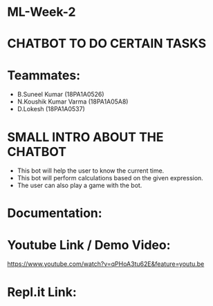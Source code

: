 # ML-Week-2

# CHATBOT TO DO CERTAIN TASKS

# Teammates:

- B.Suneel Kumar (18PA1A0526)
- N.Koushik Kumar Varma (18PA1A05A8)
- D.Lokesh (18PA1A0537)

# SMALL INTRO ABOUT THE CHATBOT

- This bot will help the user to know the current time.
- This bot will perform calculations based on the given expression.
- The user can also play a game with the bot.

# Documentation:

# Youtube Link / Demo Video:  
https://www.youtube.com/watch?v=qPHoA3tu62E&feature=youtu.be

# Repl.it Link: 

